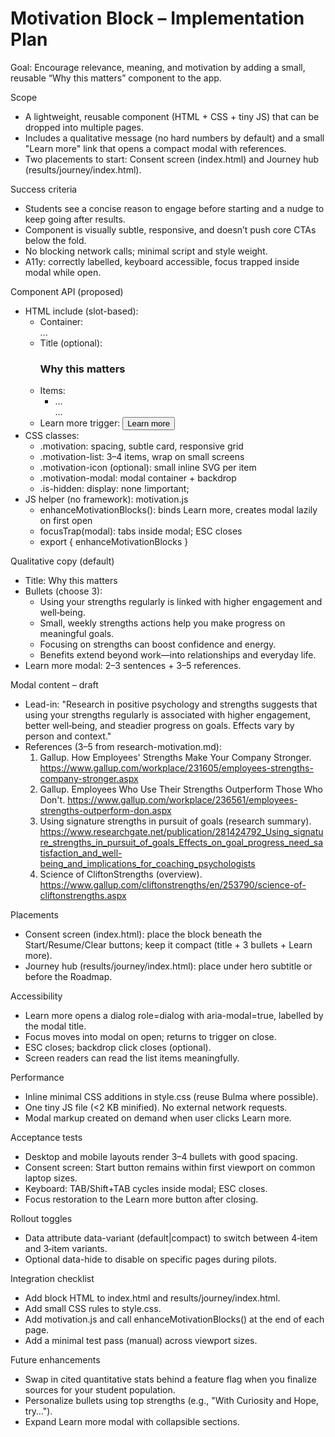 # Motivation Block – Implementation Plan

Goal: Encourage relevance, meaning, and motivation by adding a small, reusable “Why this matters” component to the app.

Scope
- A lightweight, reusable component (HTML + CSS + tiny JS) that can be dropped into multiple pages.
- Includes a qualitative message (no hard numbers by default) and a small "Learn more" link that opens a compact modal with references.
- Two placements to start: Consent screen (index.html) and Journey hub (results/journey/index.html).

Success criteria
- Students see a concise reason to engage before starting and a nudge to keep going after results.
- Component is visually subtle, responsive, and doesn’t push core CTAs below the fold.
- No blocking network calls; minimal script and style weight.
- A11y: correctly labelled, keyboard accessible, focus trapped inside modal while open.

Component API (proposed)
- HTML include (slot-based):
  - Container: <div class="motivation" data-variant="default"> ... </div>
  - Title (optional): <h3 class="motivation-title">Why this matters</h3>
  - Items: <ul class="motivation-list"><li>…</li>…</ul>
  - Learn more trigger: <button class="motivation-learn">Learn more</button>
- CSS classes:
  - .motivation: spacing, subtle card, responsive grid
  - .motivation-list: 3–4 items, wrap on small screens
  - .motivation-icon (optional): small inline SVG per item
  - .motivation-modal: modal container + backdrop
  - .is-hidden: display: none !important;
- JS helper (no framework): motivation.js
  - enhanceMotivationBlocks(): binds Learn more, creates modal lazily on first open
  - focusTrap(modal): tabs inside modal; ESC closes
  - export { enhanceMotivationBlocks }

Qualitative copy (default)
- Title: Why this matters
- Bullets (choose 3):
  - Using your strengths regularly is linked with higher engagement and well‑being.
  - Small, weekly strengths actions help you make progress on meaningful goals.
  - Focusing on strengths can boost confidence and energy.
  - Benefits extend beyond work—into relationships and everyday life.
- Learn more modal: 2–3 sentences + 3–5 references.

Modal content – draft
- Lead-in: 
  "Research in positive psychology and strengths suggests that using your strengths regularly is associated with higher engagement, better well‑being, and steadier progress on goals. Effects vary by person and context."
- References (3–5 from research-motivation.md):
  1) Gallup. How Employees' Strengths Make Your Company Stronger. https://www.gallup.com/workplace/231605/employees-strengths-company-stronger.aspx
  2) Gallup. Employees Who Use Their Strengths Outperform Those Who Don't. https://www.gallup.com/workplace/236561/employees-strengths-outperform-don.aspx
  3) Using signature strengths in pursuit of goals (research summary). https://www.researchgate.net/publication/281424792_Using_signature_strengths_in_pursuit_of_goals_Effects_on_goal_progress_need_satisfaction_and_well-being_and_implications_for_coaching_psychologists
  4) Science of CliftonStrengths (overview). https://www.gallup.com/cliftonstrengths/en/253790/science-of-cliftonstrengths.aspx

Placements
- Consent screen (index.html): place the block beneath the Start/Resume/Clear buttons; keep it compact (title + 3 bullets + Learn more).
- Journey hub (results/journey/index.html): place under hero subtitle or before the Roadmap.

Accessibility
- Learn more opens a dialog role=dialog with aria-modal=true, labelled by the modal title.
- Focus moves into modal on open; returns to trigger on close.
- ESC closes; backdrop click closes (optional).
- Screen readers can read the list items meaningfully.

Performance
- Inline minimal CSS additions in style.css (reuse Bulma where possible).
- One tiny JS file (<2 KB minified). No external network requests.
- Modal markup created on demand when user clicks Learn more.

Acceptance tests
- Desktop and mobile layouts render 3–4 bullets with good spacing.
- Consent screen: Start button remains within first viewport on common laptop sizes.
- Keyboard: TAB/Shift+TAB cycles inside modal; ESC closes.
- Focus restoration to the Learn more button after closing.

Rollout toggles
- Data attribute data-variant (default|compact) to switch between 4‑item and 3‑item variants.
- Optional data-hide to disable on specific pages during pilots.

Integration checklist
- Add block HTML to index.html and results/journey/index.html.
- Add small CSS rules to style.css.
- Add motivation.js and call enhanceMotivationBlocks() at the end of each page.
- Add a minimal test pass (manual) across viewport sizes.

Future enhancements
- Swap in cited quantitative stats behind a feature flag when you finalize sources for your student population.
- Personalize bullets using top strengths (e.g., "With Curiosity and Hope, try…").
- Expand Learn more modal with collapsible sections.
